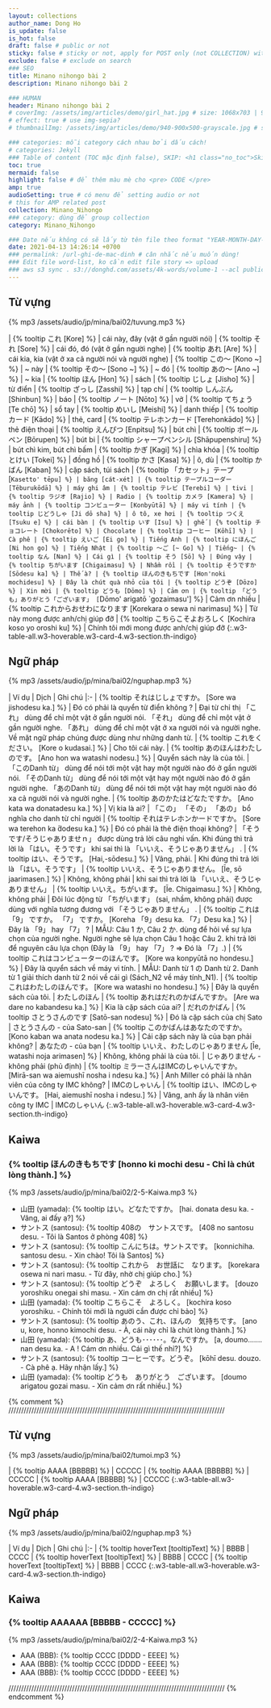 ```yaml
---
layout: collections
author_name: Dong Ho
is_update: false
is_hot: false
draft: false # public or not
sticky: false # sticky or not, apply for POST only (not COLLECTION) with including thumbnailImg
exclude: false # exclude on search
### SEO
title: Minano nihongo bài 2
description: Minano nihongo bài 2

### HUMAN
header: Minano nihongo bài 2
# coverImg: /assets/img/articles/demo/girl_hat.jpg # size: 1068x703 | 900x500 | 600x400
# effect: true # use img-sepia?
# thumbnailImg: /assets/img/articles/demo/940-900x500-grayscale.jpg # size: 900x500 | 600x400

### categories: mỗi category cách nhau bởi dấu cách!
# categories: Jekyll
### Table of content (TOC mặc định false), SKIP: <h1 class="no_toc">Skip toc</h1> hoặc <div class="no_toc_section">
toc: true
mermaid: false
highlight: false # để thêm màu mè cho <pre> CODE </pre>
amp: true
audioSetting: true # có menu để setting audio or not
# this for AMP related post
collection: Minano_Nihongo
### category: dùng để group collection
category: Minano_Nihongo

### Date nếu không có sẽ lấy từ tên file theo format "YEAR-MONTH-DAY-title.md"
date: 2021-04-13 14:26:14 +0700
### permalink: /url-ghi-de-mac-dinh # cân nhắc nếu muốn dùng!
### Edit file word-list, ko cần edit file story => upload
### aws s3 sync . s3://donghd.com/assets/4k-words/volume-1 --acl public-read
---
```


## Từ vựng

{% mp3 /assets/audio/jp/mina/bai02/tuvung.mp3 %}

| {% tooltip これ [Kore] %} | cái này, đây (vật ở gần người nói)
| {% tooltip それ [Sore] %} | cái đó, đó (vật ở gần người nghe)
| {% tooltip あれ [Are] %} | cái kia, kia (vật ở xa cả người nói và người nghe)
| {% tooltip この～ [Kono ~] %} | ~ này
| {% tooltip その～ [Sono ~] %} | ~ đó
| {% tooltip あの～ [Ano ~] %} | ~ kia
| {% tooltip ほん [Hon] %} | sách
| {% tooltip じしょ [Jisho] %} | từ điển
| {% tooltip ざっし [Zasshi] %} | tạp chí
| {% tooltip しんぶん [Shinbun] %} | báo
| {% tooltip ノート [Nōto] %} | vở
| {% tooltip てちょう [Te chō] %} | sổ tay
| {% tooltip めいし [Meishi] %} | danh thiếp
| {% tooltip カード [Kādo] %} | thẻ, card
| {% tooltip テレホンカード [Terehonkādo] %} | thẻ điện thoại
| {% tooltip えんぴつ [Enpitsu] %} | bút chì
| {% tooltip ボールペン [Bōrupen] %} | bút bi
| {% tooltip シャープペンシル [Shāpupenshiru] %} | bút chì kim, bút chì bấm
| {% tooltip かぎ [Kagi] %} | chìa khóa
| {% tooltip とけい [Tokei] %} | đồng hồ
| {% tooltip かさ [Kasa] %} | ô, dù
| {% tooltip かばん [Kaban] %} | cặp sách, túi sách
| {% tooltip 「カセット」テープ [`Kasetto' tēpu] %} | băng [cát-xét]
| {% tooltip テープルコーダー [Tēburukōdā] %} | máy ghi âm
| {% tooltip テレビ [Terebi] %} | tivi
| {% tooltip ラジオ [Rajio] %} | Radio
| {% tooltip カメラ [Kamera] %} | máy ảnh
| {% tooltip コンビューター [Konbyūtā] %} | máy vi tính
| {% tooltip じどうしゃ [Ji dō sha] %} | ô tô, xe hơi
| {% tooltip つくえ [Tsuku e] %} | cái bàn
| {% tooltip いす [Isu] %} | ghế
| {% tooltip チョコレート [Chokorēto] %} | Chocolate
| {% tooltip コーヒー [Kōhī] %} | Cà phê
| {% tooltip えいご [Ei go] %} | Tiếng Anh
| {% tooltip にほんご [Ni hon go] %} | Tiếng Nhật
| {% tooltip ～ご [~ Go] %} | Tiếng~
| {% tooltip なん [Nan] %} | Cái gì
| {% tooltip そう [Sō] %} | Đúng vậy
| {% tooltip ちがいます [Chigaimasu] %} | Nhầm rồi
| {% tooltip そうですか [Sōdesu ka] %} | Thế à?
| {% tooltip ほんのきもちです [Hon'noki mochidesu] %} | Đây là chút quà nhỏ của tôi
| {% tooltip どうぞ [Dōzo] %} | Xin mời
| {% tooltip どうも [Dōmo] %} | Cảm ơn
| {% tooltip 「どうも」ありがとう「ございます」 [`Dōmo' arigatō `gozaimasu'] %} | Cảm ơn nhiều
| {% tooltip これからおせわになります [Korekara o sewa ni narimasu] %} | Từ này mong được anh/chị giúp đỡ
| {% tooltip こちらこそよおろしく [Kochira koso yo oroshi ku] %} | Chính tôi mới mong được anh/chị giúp đỡ
{:.w3-table-all.w3-hoverable.w3-card-4.w3-section.th-indigo}

## Ngữ pháp

{% mp3 /assets/audio/jp/mina/bai02/nguphap.mp3 %}

| Ví dụ | Dịch | Ghi chú
|:-
| {% tooltip それはじしょですか。 [Sore wa jishodesu ka.] %} | Đó có phải là quyển từ điển không ? | Đại từ chỉ thị 「これ」 dùng để chỉ một vật ở gần người nói. 「それ」 dùng để chỉ một vật ở gần người nghe. 「あれ」 dùng để chỉ một vật ở xa người nói và người nghe. Về mặt ngữ pháp chúng được dùng như những danh từ.
| {% tooltip これをください。 [Kore o kudasai.] %} | Cho tôi cái này.
| {% tooltip あのほんはわたしのです。 [Ano hon wa watashi nodesu.] %} | Quyển sách này là của tôi. | 「このDanh từ」 dùng để nói tới một vật hay một người nào đó ở gần người nói. 「そのDanh từ」 dùng để nói tới một vật hay một người nào đó ở gần người nghe. 「あのDanh từ」 dùng để nói tới một vật hay một người nào đó xa cả người nói và người nghe.
| {% tooltip あのかたはどなたですか。 [Ano kata wa donatadesu ka.] %} | Vị kia là ai? | 「この」 「その」 「あの」 bổ nghĩa cho danh từ chỉ người
| {% tooltip それはテレホンかードですか。 [Sore wa terehon ka ̄dodesu ka.] %} | Đó có phải là thẻ điện thoại không? | 「そうです/そうじゃありませｎ」 được dùng trả lời câu nghi vấn. Khi đúng thì trả lời là 「はい。そうです」 khi sai thì là 「いいえ、そうじゃありません」 .
| {% tooltip はい、そうです。 [Hai,-sōdesu.] %} | Vâng, phải. | Khi đúng thì trả lời là 「はい。そうです」
| {% tooltip いいえ、そうじゃありません。 [Īe, sō jaarimasen.] %} | Không, không phải | khi sai thì trả lời là 「いいえ、そうじゃありません」 
| {% tooltip いいえ。ちがいます。 [Īe. Chigaimasu.] %} | Không, không phải | Đôi lúc động từ 「ちがいます」 (sai, nhầm, không phải) được dùng với nghĩa tương đương với 「そうじゃありません」 .
| {% tooltip これは 「9」 ですか。 「7」 ですか。 [Koreha 「9」desu ka. 「7」Desu ka.] %} | Đây là 「9」 hay 「7」 ? | MẪU: Câu 1 か, Câu 2 か. dùng để hỏi về sự lựa chọn của người nghe. Người nghe sẽ lựa chọn Câu 1 hoặc Câu 2. khi trả lời để nguyên câu lựa chọn (Đây là 「9」 hay 「7」 ? => Đó là 「7」.)
| {% tooltip これはコンピューターのほんです。 [Kore wa konpyūtā no hondesu.] %} | Đây là quyển sách về máy vi tính. | MẪU: Danh từ 1 の Danh từ 2. Danh từ 1 giải thích danh từ 2 nói về cái gì (Sách_N2 về máy tính_N1).
| {% tooltip これはわたしのほんです。 [Kore wa watashi no hondesu.] %} | Đây là quyển sách của tôi. | わたしのほん
| {% tooltip あれはだれのかばんですか。 [Are wa dare no kabandesu ka.] %} | Kia là cặp sách của ai? | だれのかばん
| {% tooltip さとうさんのです [Satō-san nodesu] %} | Đó là cặp sách của chị Sato | さとうさんの - của Sato-san
| {% tooltip このかばんはあなたのですか。 [Kono kaban wa anata nodesu ka.] %} | Cái cặp sách này là của bạn phải không? | あなたの - của bạn
| {% tooltip いいえ、わたしのじゃありません [Īe, watashi noja arimasen] %} | Không, không phải là của tôi. | じゃありません - không phải (phủ định)
| {% tooltip ミラーさんはIMCのしゃいんですか。 [Mirā-san wa aiemushī nosha i ndesu ka.] %} | Anh Miller có phải là nhân viên của công ty IMC không? | IMCのしゃいん
| {% tooltip はい、IMCのしゃいんです。 [Hai, aiemushī nosha i ndesu.] %} | Vâng, anh ấy là nhân viên công ty IMC | IMCのしゃいん
{:.w3-table-all.w3-hoverable.w3-card-4.w3-section.th-indigo}

## Kaiwa

### {% tooltip ほんのきもちです [honno ki mochi desu - Chỉ là chút lòng thành.] %}

{% mp3 /assets/audio/jp/mina/bai02/2-5-Kaiwa.mp3 %}

- 山田 (yamada): {% tooltip はい。どなたですか。 [hai. donata desu ka. - Vâng, ai đấy ạ?] %}
- サントス (santosu): {% tooltip 408の　サントスです。 [408 no santosu desu. - Tôi là Santos ở phòng 408] %}
- サントス (santosu): {% tooltip こんにちは。サントスです。 [konnichiha. santosu desu. - Xin chào! Tôi là Santos] %}
- サントス (santosu): {% tooltip これから　お世話に　なります。 [korekara osewa ni nari masu. - Từ đây, nhờ chị giúp cho.] %}
- サントス (santosu): {% tooltip どうぞ　よろしく　お願いします。 [douzo yoroshiku onegai shi masu. - Xin cám ơn chị rất nhiều] %}
- 山田 (yamada): {% tooltip こちらこそ　よろしく。 [kochira koso yoroshiku. - Chính tôi mới là người cần được chỉ bảo] %}
- サントス (santosu): {% tooltip あのう、これ、ほんの　気持ちです。 [ano u, kore, honno kimochi desu. - À, cái này chỉ là chút lòng thành.] %}
- 山田 (yamada): {% tooltip あ、どうも･･････。なんですか。 [a, doumo....... nan desu ka. - A ! Cám ơn nhiều. Cái gì thế nhỉ?] %}
- サントス (santosu): {% tooltip コーヒーです。どうぞ。 [kōhī desu. douzo. - Cà phê ạ. Hãy nhận lấy.] %}
- 山田 (yamada): {% tooltip どうも　ありがとう　ございます。 [doumo arigatou gozai masu. - Xin cảm ơn rất nhiều.] %}



{% comment %}
/////////////////////////////////////////////////////////////////////////////////////
## Từ vựng

{% mp3 /assets/audio/jp/mina/bai02/tumoi.mp3 %}

| {% tooltip AAAA [BBBBB] %} | CCCCC
| {% tooltip AAAA [BBBBB] %} | CCCCC
| {% tooltip AAAA [BBBBB] %} | CCCCC
{:.w3-table-all.w3-hoverable.w3-card-4.w3-section.th-indigo}

## Ngữ pháp

{% mp3 /assets/audio/jp/mina/bai02/nguphap.mp3 %}

| Ví dụ | Dịch | Ghi chú
|:-
| {% tooltip hoverText [tooltipText] %} | BBBB | CCCC
| {% tooltip hoverText [tooltipText] %} | BBBB | CCCC
| {% tooltip hoverText [tooltipText] %} | BBBB | CCCC
{:.w3-table-all.w3-hoverable.w3-card-4.w3-section.th-indigo}

## Kaiwa

### {% tooltip AAAAAA [BBBBB - CCCCC] %}

{% mp3 /assets/audio/jp/mina/bai02/2-4-Kaiwa.mp3 %}

- AAA (BBB): {% tooltip CCCC [DDDD - EEEE] %}
- AAA (BBB): {% tooltip CCCC [DDDD - EEEE] %}
- AAA (BBB): {% tooltip CCCC [DDDD - EEEE] %}

/////////////////////////////////////////////////////////////////////////////////////
{% endcomment %}